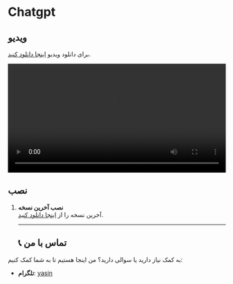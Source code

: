 # Chatgpt
## ویدیو 
  برای دانلود ویدیو [اینجا دانلود کنید](https://raw.githubusercontent.com/yasinowo/Chatgpt/refs/heads/main/Screenrecorder-2025-02-06-17-56-02-665.mp4).

<video src="Screenrecorder-2025-02-06-17-56-02-665.mp4" controls width="100%"></video>

  ## نصب
1. **نصب آخرین نسخه**  
   آخرین نسخه را از [اینجا دانلود کنید](https://raw.githubusercontent.com/yasinowo/Chatgpt/refs/heads/main/chatgpt2.apk).

   ---
   ## 📞 تماس با من

به کمک نیاز دارید یا سوالی دارید؟ من اینجا هستیم تا به شما کمک کنیم:

- **تلگرام**: [yasin](https://t.me/yasinid)
